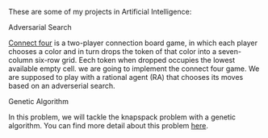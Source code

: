 These are some of my projects in Artificial Intelligence:

Adversarial Search

  
  [Connect four](https://en.wikipedia.org/wiki/Connect_Four) is a two-player connection board game, in which each player chooses a color and in turn drops the token of that color    into a seven-column six-row grid.
  Eech token when dropped occupies the lowest available empty cell. we are going to implement the connect four game.
  We are supposed to play with a rational agent (RA) that chooses its moves based on an adverserial search. 
  

Genetic Algorithm

  In this problem, we will tackle the knapspack problem with a genetic algorithm. You can find more detail about this problem [here](https://www.geeksforgeeks.org/0-1-knapsack-problem-dp-10/).



